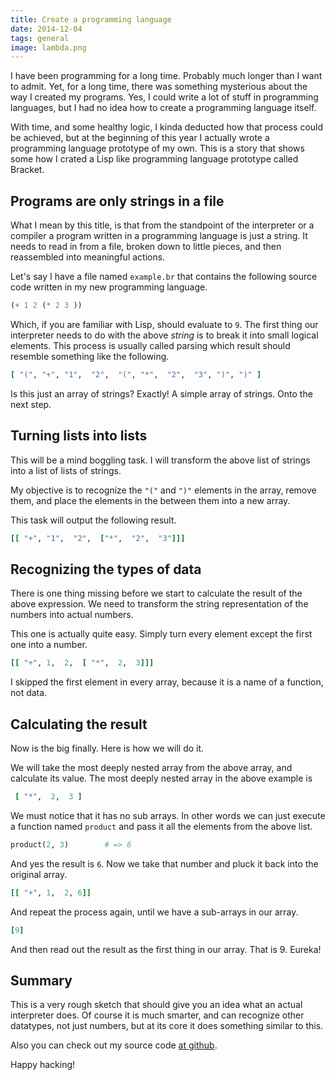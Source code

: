 ```yaml
---
title: Create a programming language
date: 2014-12-04
tags: general
image: lambda.png
---
```


I have been programming for a long time. Probably much longer than I  want to admit. Yet, for a long time, there was something mysterious about the way I created my programs. Yes, I could write a lot of stuff in programming languages, but I had no idea how to create a programming language itself. 

With time, and some healthy logic, I kinda deducted how that process could be achieved, but at the beginning of this year I actually wrote a programming language prototype of my own. This is a story that shows some how I crated a Lisp like programming language prototype called Bracket.

## Programs are only strings in a file

What I mean by this title, is that from the standpoint of the interpreter or a compiler a program written in a programming language is just a string. It needs to read in from a file, broken down to little pieces, and then reassembled into meaningful actions.

Let's say I have a file named `example.br` that contains the following source code written in my new programming language.

``` lisp
(+ 1 2 (* 2 3 ))
```

Which, if you are familiar with Lisp, should evaluate to `9`. The first thing our interpreter needs to do with the above *string* is to break it into small logical elements. This process is usually called parsing which result should resemble something like the following.

``` ruby
[ "(", "+", "1",  "2",  "(", "*",  "2",  "3", ")", ")" ]
```

Is this just an array of strings? Exactly! A simple array of strings. Onto the next step.

## Turning lists into lists

This will be a mind boggling task. I will transform the above list of strings into a list of lists of strings. 

My objective is to recognize the `"("` and `")"` elements in the array, remove them, and place the elements in the between them into a new array.

This task will output the following result.

``` ruby
[[ "+", "1",  "2",  ["*",  "2",  "3"]]]
```

## Recognizing the types of data

There is one thing missing before we start to calculate the result of the above expression. We need to transform the string representation of the numbers into actual numbers.

This one is actually quite easy. Simply turn every element except the first one into a number.

``` ruby
[[ "+", 1,  2,  [ "*",  2,  3]]]
```

I skipped the first element in every array, because it is a name of a function, not data.

## Calculating the result

Now is the big finally. Here is how we will do it.

We will take the most deeply nested array from the above array, and calculate its value. The most deeply nested array in the above example is

``` ruby
 [ "*",  2,  3 ]
```

We must notice that it has no sub arrays. In other words we can just execute a function named `product` and pass it all the elements from the above list.

``` ruby
product(2, 3)        # => 6
```

And yes the result is `6`. Now we take that number and pluck it back into the original array.

``` ruby
[[ "+", 1,  2, 6]]
```

And repeat the process again, until we have a sub-arrays in our array.

``` ruby
[9]
```

And then read out the result as the first thing in our array. That is 9. Eureka!

## Summary

This is a very rough sketch that should give you an idea what an actual interpreter does. Of course it is much smarter, and can recognize other datatypes, not just numbers, but at its core it does something similar to this.

Also you can check out my source code [at github](https://github.com/shiroyasha/bracket).

Happy hacking!
